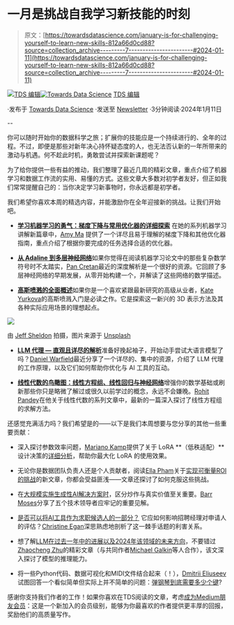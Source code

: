 # 一月是挑战自我学习新技能的时刻

> 原文：[https://towardsdatascience.com/january-is-for-challenging-yourself-to-learn-new-skills-812a66d0cd88?source=collection_archive---------7-----------------------#2024-01-11](https://towardsdatascience.com/january-is-for-challenging-yourself-to-learn-new-skills-812a66d0cd88?source=collection_archive---------7-----------------------#2024-01-11)

[](https://towardsdatascience.medium.com/?source=post_page---byline--812a66d0cd88--------------------------------)[![TDS 编辑](../Images/4b2d1beaf4f6dcf024ffa6535de3b794.png)](https://towardsdatascience.medium.com/?source=post_page---byline--812a66d0cd88--------------------------------)[](https://towardsdatascience.com/?source=post_page---byline--812a66d0cd88--------------------------------)[![Towards Data Science](../Images/a6ff2676ffcc0c7aad8aaf1d79379785.png)](https://towardsdatascience.com/?source=post_page---byline--812a66d0cd88--------------------------------) [TDS 编辑](https://towardsdatascience.medium.com/?source=post_page---byline--812a66d0cd88--------------------------------)

·发布于 [Towards Data Science](https://towardsdatascience.com/?source=post_page---byline--812a66d0cd88--------------------------------) ·发送至 [Newsletter](/newsletter?source=post_page---byline--812a66d0cd88--------------------------------) ·3分钟阅读·2024年1月11日

--

你可以随时开始你的数据科学之旅；扩展你的技能应是一个持续进行的、全年的过程。不过，即便是那些对新年决心持怀疑态度的人，也无法否认新的一年所带来的激动与机遇。何不趁此时机，勇敢尝试并探索新课题呢？

为了给你提供一些有益的推动，我们整理了最近几周的精彩文章，重点介绍了机器学习和数据工作流的实用、易懂的方式。这些文章大多数对初学者友好，但正如我们常常提醒自己的：当你决定学习新事物时，你永远都是初学者。

我们希望你喜欢本周的精选内容，并能激励你在全年迎接新的挑战。让我们开始吧。

+   [**学习机器学习的勇气：梯度下降与常用优化器的详细探索**](/courage-to-learn-ml-a-detailed-exploration-of-gradient-descent-and-popular-optimizers-022ecf97be7d) 在她的系列机器学习讲解新篇章中，[Amy Ma](https://medium.com/u/d6d8df787b?source=post_page---user_mention--812a66d0cd88--------------------------------) 提供了一个详尽且易于理解的梯度下降和其他优化器指南，重点介绍了根据你要完成的任务选择合适的优化器。

+   [**从 Adaline 到多层神经网络**](/from-adaline-to-multilayer-neural-networks-e115e65fee3e)如果你觉得在阅读机器学习论文中的那些复杂数学符号时不太踏实，[Pan Cretan](https://medium.com/u/ff990ba57425?source=post_page---user_mention--812a66d0cd88--------------------------------)最近的深度解析是一个很好的资源。它回顾了多层神经网络的早期发展，从零开始构建一个，并解读了这些网络的数学描述。

+   [**高斯喷溅的全面概述**](/a-comprehensive-overview-of-gaussian-splatting-e7d570081362)如果你是一个喜欢紧跟最新研究的高级从业者，[Kate Yurkova](https://medium.com/u/16ecfab4b128?source=post_page---user_mention--812a66d0cd88--------------------------------)的高斯喷溅入门是必读之作。它是探索这一新兴的 3D 表示方法及其各种实际应用场景的理想起点。

![](../Images/b0cfb7c9ae3a678a6d7dcb469157f943.png)

由 [Jeff Sheldon](https://unsplash.com/@ugmonk?utm_source=medium&utm_medium=referral) 拍摄，图片来源于 [Unsplash](https://unsplash.com/?utm_source=medium&utm_medium=referral)

+   [**LLM 代理 — 直观且详尽的解析**](/llm-agents-intuitively-and-exhaustively-explained-8905858e18e2)准备好挽起袖子，开始动手尝试大语言模型了吗？[Daniel Warfield](https://medium.com/u/bdc4072cbfdc?source=post_page---user_mention--812a66d0cd88--------------------------------)最近分享了一个详尽的、集中的资源，介绍了 LLM 代理的工作原理，以及它们如何帮助你优化与 AI 工具的互动。

+   [**线性代数的鸟瞰图：线性方程组、线性回归与神经网络**](/a-birds-eye-view-of-linear-algebra-systems-of-equations-linear-regression-and-neural-networks-fe5b88a57f66)增强你的数学基础或刷新那些你只是略微了解过或很久以前学过的概念，永远不会嫌晚。[Rohit Pandey](https://medium.com/u/a743c5fec8cd?source=post_page---user_mention--812a66d0cd88--------------------------------)在他关于线性代数的系列文章中，最新的一篇深入探讨了线性方程组的求解方法。

还感觉充满活力吗？我们希望是的——以下是我们本周想要与您分享的其他一些重要贡献：

+   深入探讨参数效率问题，[Mariano Kamp](https://medium.com/u/1ed8ca6eb79f?source=post_page---user_mention--812a66d0cd88--------------------------------)提供了关于 LoRA **（低秩适配）**设计决策的[详细分析](/a-winding-road-to-parameter-efficiency-12448e64524d)，帮助你最大化 LoRA 的使用效果。

+   无论你是数据团队负责人还是个人贡献者，阅读[Ella Pham](https://medium.com/u/7da00bf67be3?source=post_page---user_mention--812a66d0cd88--------------------------------)关于[实现可衡量ROI的挑战](/why-do-data-teams-fail-at-delivering-tangible-roi-4616f18b86d9)的新文章，你都会受益匪浅——文章还探讨了如何克服这些挑战。

+   在[大规模实施生成性AI解决方案时](/5-hard-truths-about-generative-ai-for-technology-leaders-4b119336bc85)，区分炒作与真实价值至关重要。[Barr Moses](https://medium.com/u/2818bac48708?source=post_page---user_mention--812a66d0cd88--------------------------------)分享了五个技术领导者应牢记的重要见解。

+   [是否可以将AI工具作为求职候选人的一部分？](/does-using-an-llm-during-the-hiring-process-make-you-a-fraud-as-a-candidate-99a05678536b) 它应如何影响招聘经理对申请人的评估？[Christine Egan](https://medium.com/u/8e9b4d1cb38?source=post_page---user_mention--812a66d0cd88--------------------------------)深思熟虑地剖析了这一棘手话题的利害关系。

+   想了解[LLM在过去一年中的进展以及2024年该领域的未来方向](/solving-reasoning-problems-with-llms-in-2023-6643bdfd606d)，不要错过[Zhaocheng Zhu](https://medium.com/u/f578d0551979?source=post_page---user_mention--812a66d0cd88--------------------------------)的精彩文章（与共同作者[Michael Galkin](https://medium.com/u/4d4f8ddd1e68?source=post_page---user_mention--812a66d0cd88--------------------------------)等人合作），该文深入探讨了模型的推理能力。

+   将一些Python代码、数据可视化和MIDI文件结合起来（！），[Dmitrii Eliuseev](https://medium.com/u/65c1f6ba75db?source=post_page---user_mention--812a66d0cd88--------------------------------)试图回答一个看似简单但实际上并不简单的问题：[弹钢琴到底需要多少个键](/how-many-keys-are-enough-to-play-the-piano-639916f47a22)?

感谢你支持我们作者的工作！如果你喜欢在TDS阅读的文章，考虑[成为Medium朋友会员](https://blog.medium.com/become-a-friend-of-medium-dd2fa7bf16c3)：这是一个新加入的会员级别，能够为你最喜欢的作者提供更丰厚的回报，奖励他们的高质量写作。
